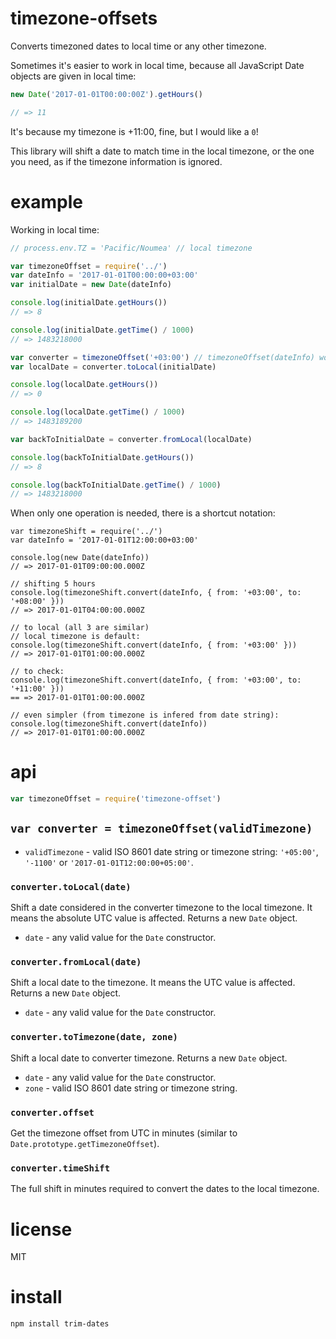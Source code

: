# timezone-offsets

Converts timezoned dates to local time or any other timezone.

Sometimes it's easier to work in local time, because all JavaScript Date objects are given in local time:

```js
new Date('2017-01-01T00:00:00Z').getHours()

// => 11 
```

It's because my timezone is +11:00, fine, but I would like a `0`!

This library will shift a date to match time in the local timezone, or the one you need, as if the timezone information is ignored.


# example

Working in local time:

```js
// process.env.TZ = 'Pacific/Noumea' // local timezone

var timezoneOffset = require('../')
var dateInfo = '2017-01-01T00:00:00+03:00'
var initialDate = new Date(dateInfo)

console.log(initialDate.getHours())
// => 8

console.log(initialDate.getTime() / 1000)
// => 1483218000

var converter = timezoneOffset('+03:00') // timezoneOffset(dateInfo) works as well
var localDate = converter.toLocal(initialDate)

console.log(localDate.getHours())
// => 0

console.log(localDate.getTime() / 1000)
// => 1483189200

var backToInitialDate = converter.fromLocal(localDate)

console.log(backToInitialDate.getHours())
// => 8

console.log(backToInitialDate.getTime() / 1000)
// => 1483218000
```



When only one operation is needed, there is a shortcut notation:

```
var timezoneShift = require('../')
var dateInfo = '2017-01-01T12:00:00+03:00'

console.log(new Date(dateInfo))
// => 2017-01-01T09:00:00.000Z

// shifting 5 hours
console.log(timezoneShift.convert(dateInfo, { from: '+03:00', to: '+08:00' }))
// => 2017-01-01T04:00:00.000Z

// to local (all 3 are similar)
// local timezone is default:
console.log(timezoneShift.convert(dateInfo, { from: '+03:00' }))
// => 2017-01-01T01:00:00.000Z

// to check:
console.log(timezoneShift.convert(dateInfo, { from: '+03:00', to: '+11:00' }))
== => 2017-01-01T01:00:00.000Z

// even simpler (from timezone is infered from date string):
console.log(timezoneShift.convert(dateInfo)) 
// => 2017-01-01T01:00:00.000Z
```


# api

```js
var timezoneOffset = require('timezone-offset')
```

## `var converter = timezoneOffset(validTimezone)`

* `validTimezone` - valid ISO 8601 date string or timezone string: `'+05:00'`, `'-1100'` or `'2017-01-01T12:00:00+05:00'`.

### `converter.toLocal(date)`

Shift a date considered in the converter timezone to the local timezone. It means the absolute UTC value is affected.
Returns a new `Date` object.

* `date` - any valid value for the `Date` constructor.

### `converter.fromLocal(date)`

Shift a local date to the timezone. It means the UTC value is affected.
Returns a new `Date` object.

* `date` - any valid value for the `Date` constructor.

### `converter.toTimezone(date, zone)`

Shift a local date to converter timezone.
Returns a new `Date` object.

* `date` - any valid value for the `Date` constructor.
* `zone` - valid ISO 8601 date string or timezone string.

### `converter.offset`

Get the timezone offset from UTC in minutes (similar to `Date.prototype.getTimezoneOffset`).

### `converter.timeShift`

The full shift in minutes required to convert the dates to the local timezone.


# license

MIT


# install

```
npm install trim-dates
```
